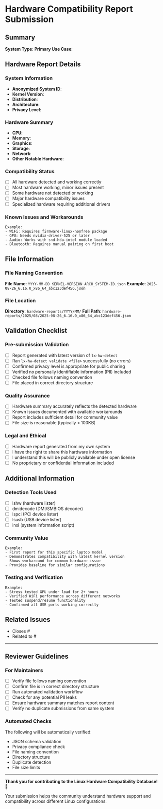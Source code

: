# Hardware Compatibility Report Submission

## Summary
<!-- Provide a brief summary of the hardware configuration being submitted -->

**System Type**: <!-- e.g., Desktop, Laptop, Server, Single Board Computer -->
**Primary Use Case**: <!-- e.g., Gaming, Development, Server, Daily Use -->

## Hardware Report Details

### System Information
- **Anonymized System ID**: <!-- From metadata.anonymized_system_id -->
- **Kernel Version**: <!-- e.g., 6.16.0 -->
- **Distribution**: <!-- e.g., NixOS 25.11, Ubuntu 24.04 -->
- **Architecture**: <!-- e.g., x86_64, aarch64 -->
- **Privacy Level**: <!-- Basic, Enhanced, or Strict -->

### Hardware Summary
<!-- Brief overview of key components -->
- **CPU**: <!-- e.g., AMD Ryzen 7 5800X (8 cores, 16 threads) -->
- **Memory**: <!-- e.g., 32GB DDR4-3200 -->
- **Graphics**: <!-- e.g., NVIDIA GeForce RTX 3080 -->
- **Storage**: <!-- e.g., Samsung 980 PRO NVMe SSD -->
- **Network**: <!-- e.g., Intel I225-V Gigabit Ethernet -->
- **Other Notable Hardware**: <!-- e.g., WiFi 6E, Bluetooth 5.2, USB-C -->

### Compatibility Status
<!-- Check all that apply -->
- [ ] All hardware detected and working correctly
- [ ] Most hardware working, minor issues present  
- [ ] Some hardware not detected or working
- [ ] Major hardware compatibility issues
- [ ] Specialized hardware requiring additional drivers

### Known Issues and Workarounds
<!-- Detail any compatibility issues and solutions -->
```
Example:
- WiFi: Requires firmware-linux-nonfree package
- GPU: Needs nvidia-driver-525 or later
- Audio: Works with snd-hda-intel module loaded
- Bluetooth: Requires manual pairing on first boot
```

## File Information

### File Naming Convention
**File Name**: `YYYY-MM-DD_KERNEL-VERSION_ARCH_SYSTEM-ID.json`
**Example**: `2025-08-26_6.16.0_x86_64_abc123def456.json`

### File Location
**Directory**: `hardware-reports/YYYY/MM/`
**Full Path**: `hardware-reports/2025/08/2025-08-26_6.16.0_x86_64_abc123def456.json`

## Validation Checklist

### Pre-submission Validation
- [ ] Report generated with latest version of `lx-hw-detect`
- [ ] Ran `lx-hw-detect validate <file>` successfully (no errors)
- [ ] Confirmed privacy level is appropriate for public sharing
- [ ] Verified no personally identifiable information (PII) included
- [ ] Checked file follows naming convention
- [ ] File placed in correct directory structure

### Quality Assurance
- [ ] Hardware summary accurately reflects the detected hardware
- [ ] Known issues documented with available workarounds
- [ ] Report includes sufficient detail for community value
- [ ] File size is reasonable (typically < 100KB)

### Legal and Ethical
- [ ] Hardware report generated from my own system
- [ ] I have the right to share this hardware information
- [ ] I understand this will be publicly available under open license
- [ ] No proprietary or confidential information included

## Additional Information

### Detection Tools Used
<!-- List which tools were available during detection -->
- [ ] lshw (hardware lister)
- [ ] dmidecode (DMI/SMBIOS decoder)
- [ ] lspci (PCI device lister)
- [ ] lsusb (USB device lister)
- [ ] inxi (system information script)

### Community Value
<!-- Explain why this hardware report would be valuable to the community -->
```
Example:
- First report for this specific laptop model
- Demonstrates compatibility with latest kernel version
- Shows workaround for common hardware issue
- Provides baseline for similar configurations
```

### Testing and Verification
<!-- Optional: Additional testing performed -->
```
Example:
- Stress tested GPU under load for 2+ hours
- Verified WiFi performance across different networks
- Tested suspend/resume functionality
- Confirmed all USB ports working correctly
```

## Related Issues
<!-- Link any related GitHub issues -->
- Closes #<!-- issue number -->
- Related to #<!-- issue number -->

---

## Reviewer Guidelines

### For Maintainers
- [ ] Verify file follows naming convention
- [ ] Confirm file is in correct directory structure
- [ ] Run automated validation workflow
- [ ] Check for any potential PII leaks
- [ ] Ensure hardware summary matches report content
- [ ] Verify no duplicate submissions from same system

### Automated Checks
The following will be automatically verified:
- JSON schema validation
- Privacy compliance check
- File naming convention
- Directory structure
- Duplicate detection
- File size limits

---

**Thank you for contributing to the Linux Hardware Compatibility Database!** 🐧

Your submission helps the community understand hardware support and compatibility across different Linux configurations.